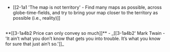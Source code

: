 - [[2-1a1 'The map is not territory' - Find many maps as possible, across globe-time-fields, and try to bring your map closer to the territory as possible (i.e., reality)]]
<br>
**[[3-1a4b2 Price can only convey so much]]**
- _[[3-1a4b2' Mark Twain - 'It ain’t what you don’t know that gets you into trouble. It’s what you know for sure that just ain’t so.']]_
